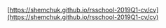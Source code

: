  [https://shemchuk.github.io/rsschool-2019Q1-cv/cv](https://shemchuk.github.io/rsschool-2019Q1-cv/cv)